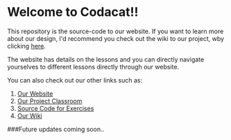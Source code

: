 # Welcome to Codacat!!

This repository is the source-code to our website. If you want to learn more about our design, I'd recommend you check out the wiki to our project, wby clicking [here](https://github.com/Anasshahidd21/Codacat/wiki).

The website has details on the lessons and you can directly navigate yourselves to different lessons directly through our website. 

You can also check out our other links such as: 

1. [Our Website](https://anasshahidd21.github.io/Codacat-website/)
2. [Our Project Classroom](https://www.openprocessing.org/class/62267)
3. [Source Code for Exercises](https://github.com/Anasshahidd21/Codacat)
4. [Our Wiki](https://github.com/Anasshahidd21/Codacat/wiki)

###Future updates coming soon..
